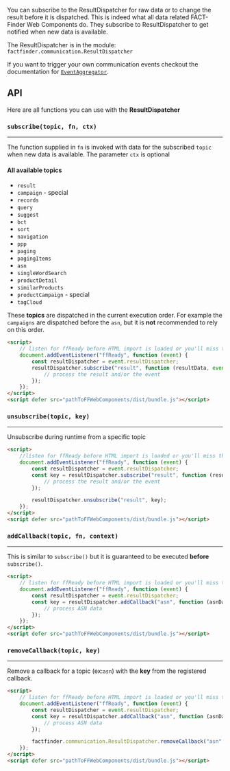 You can subscribe to the ResultDispatcher for raw data or to change the
result before it is dispatched. This is indeed what all
data related FACT-Finder Web Components do. They subscribe to
ResultDispatcher to get notified when new data is available.

The ResultDispatcher is in the module:
`factfinder.communication.ResultDispatcher`

If you want to trigger your own communication events checkout the
documentation for
[`EventAggregator`](/api/3.x/core-event-aggregator#tab=docs).

## API
Here are all functions you can use with the **ResultDispatcher** 

### `subscribe(topic, fn, ctx)`
___
The function supplied in `fn` is invoked with data for the subscribed
`topic` when new data is available. The parameter `ctx` is optional

#### All available topics
* `result`
* `campaign` - special
* `records`
* `query`
* `suggest`
* `bct`
* `sort`
* `navigation`
* `ppp`
* `paging`
* `pagingItems`
* `asn`
* `singleWordSearch`
* `productDetail`
* `similarProducts`
* `productCampaign` - special
* `tagCloud`

These **topics** are dispatched in the current execution order.
For example the `campaigns` are dispatched before the `asn`, but it is
**not** recommended to rely on this order.

```html
<script>
    // listen for ffReady before HTML import is loaded or you'll miss the event
    document.addEventListener("ffReady", function (event) {
        const resultDispatcher = event.resultDispatcher;
        resultDispatcher.subscribe("result", function (resultData, event) {
            // process the result and/or the event
        });
    });
</script>
<script defer src="pathToFFWebComponents/dist/bundle.js"></script>
```    

### `unsubscribe(topic, key)`
___
Unsubscribe during runtime from a specific topic
```html
<script>
    //listen for ffReady before HTML import is loaded or you'll miss the event
    document.addEventListener("ffReady", function (event) {
        const resultDispatcher = event.resultDispatcher;
        const key = resultDispatcher.subscribe("result", function (resultData, event) {
            // process the result and/or the event
        });

        resultDispatcher.unsubscribe("result", key);
    });
</script>
<script defer src="pathToFFWebComponents/dist/bundle.js"></script>
```

### `addCallback(topic, fn, context)`
___
This is similar to `subscribe()` but it is guaranteed to be executed
**before** `subscribe()`.
```html
<script>
    // listen for ffReady before HTML import is loaded or you'll miss the event
    document.addEventListener("ffReady", function (event) {
        const resultDispatcher = event.resultDispatcher;
        const key = resultDispatcher.addCallback("asn", function (asnData) {
            // process ASN data
        });
    });
</script>
<script defer src="pathToFFWebComponents/dist/bundle.js"></script>
```

### `removeCallback(topic, key)`
___
Remove a callback for a topic (ex:`asn`) with the **key** from the
registered callback.
```html
<script>
    // listen for ffReady before HTML import is loaded or you'll miss the event
    document.addEventListener("ffReady", function (event) {
        const resultDispatcher = event.resultDispatcher;
        const key = resultDispatcher.addCallback("asn", function (asnData) {
            // process ASN data
        });

        factfinder.communication.ResultDispatcher.removeCallback("asn", key);
    });
</script>
<script defer src="pathToFFWebComponents/dist/bundle.js"></script>
```
